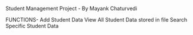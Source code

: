 Student Management Project - By Mayank Chaturvedi

FUNCTIONS-
Add Student Data
View All Student Data stored in file
Search Specific Student Data
